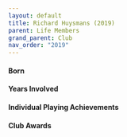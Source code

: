 ```yaml
---
layout: default
title: Richard Huysmans (2019)
parent: Life Members
grand_parent: Club
nav_order: "2019"
---
```


#### Born
 

#### Years Involved


#### Individual Playing Achievements


#### Club Awards


